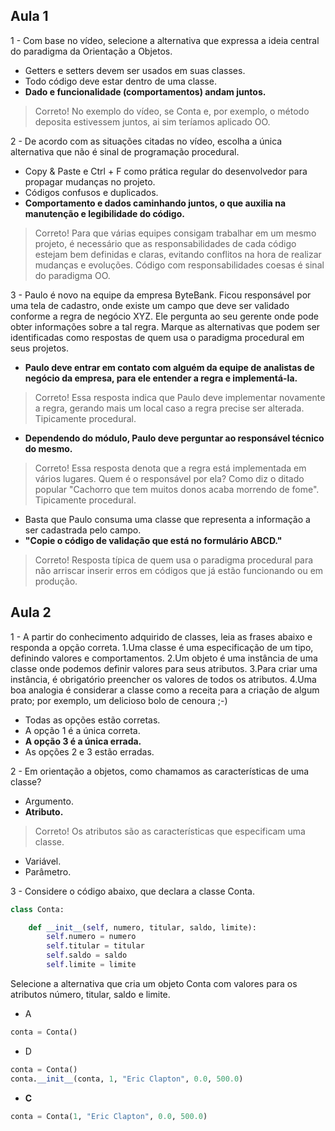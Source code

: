 ## Aula 1

1 - Com base no vídeo, selecione a alternativa que expressa a ideia central do paradigma da Orientação a Objetos.

- Getters e setters devem ser usados em suas classes.
- Todo código deve estar dentro de uma classe.
- __Dado e funcionalidade (comportamentos) andam juntos.__
> Correto! No exemplo do vídeo, se Conta e, por exemplo, o método deposita estivessem juntos, ai sim teríamos aplicado OO.

2 - De acordo com as situações citadas no vídeo, escolha a única alternativa que não é sinal de programação procedural.

- Copy & Paste e Ctrl + F como prática regular do desenvolvedor para propagar mudanças no projeto.
- Códigos confusos e duplicados.
- __Comportamento e dados caminhando juntos, o que auxilia na manutenção e legibilidade do código.__
> Correto! Para que várias equipes consigam trabalhar em um mesmo projeto, é necessário que as responsabilidades de cada código estejam bem definidas e claras, evitando conflitos na hora de realizar mudanças e evoluções. Código com responsabilidades coesas é sinal do paradigma OO.

3 - Paulo é novo na equipe da empresa ByteBank. Ficou responsável por uma tela de cadastro, onde existe um campo que deve ser validado conforme a regra de negócio XYZ. Ele pergunta ao seu gerente onde pode obter informações sobre a tal regra. Marque as alternativas que podem ser identificadas como respostas de quem usa o paradigma procedural em seus projetos.

- __Paulo deve entrar em contato com alguém da equipe de analistas de negócio da empresa, para ele entender a regra e implementá-la.__
> Correto! Essa resposta indica que Paulo deve implementar novamente a regra, gerando mais um local caso a regra precise ser alterada. Tipicamente procedural.
- __Dependendo do módulo, Paulo deve perguntar ao responsável técnico do mesmo.__
> Correto! Essa resposta denota que a regra está implementada em vários lugares. Quem é o responsável por ela? Como diz o ditado popular "Cachorro que tem muitos donos acaba morrendo de fome". Tipicamente procedural.
- Basta que Paulo consuma uma classe que representa a informação a ser cadastrada pelo campo.
- __"Copie o código de validação que está no formulário ABCD."__
> Correto! Resposta típica de quem usa o paradigma procedural para não arriscar inserir erros em códigos que já estão funcionando ou em produção.

## Aula 2

1 - A partir do conhecimento adquirido de classes, leia as frases abaixo e responda a opção correta.
1.Uma classe é uma especificação de um tipo, definindo valores e comportamentos.
2.Um objeto é uma instância de uma classe onde podemos definir valores para seus atributos.
3.Para criar uma instância, é obrigatório preencher os valores de todos os atributos.
4.Uma boa analogia é considerar a classe como a receita para a criação de algum prato; por exemplo, um delicioso bolo de cenoura ;-)

- Todas as opções estão corretas.
- A opção 1 é a única correta.
- __A opção 3 é a única errada.__
- As opções 2 e 3 estão erradas.

2 - Em orientação a objetos, como chamamos as características de uma classe?

- Argumento.
- __Atributo.__
> Correto! Os atributos são as características que especificam uma classe.
- Variável.
- Parâmetro.

3 - Considere o código abaixo, que declara a classe Conta.
```py
class Conta:

    def __init__(self, numero, titular, saldo, limite):
        self.numero = numero
        self.titular = titular
        self.saldo = saldo
        self.limite = limite
```
Selecione a alternativa que cria um objeto Conta com valores para os atributos número, titular, saldo e limite.


- A
```py
conta = Conta()
```

- D
```py
conta = Conta()
conta.__init__(conta, 1, "Eric Clapton", 0.0, 500.0)
```

- __C__
```py
conta = Conta(1, "Eric Clapton", 0.0, 500.0)
```
